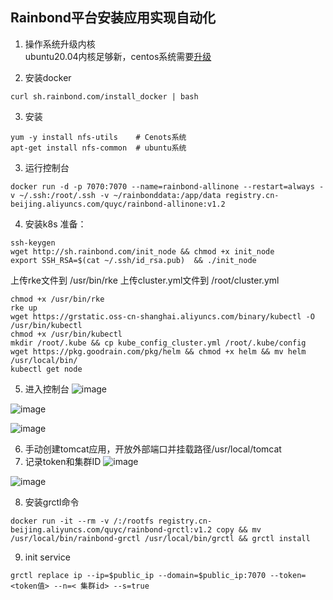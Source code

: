 
## Rainbond平台安装应用实现自动化

1. 操作系统升级内核  
ubuntu20.04内核足够新，centos系统需要[升级](https://t.goodrain.com/d/9-centos)

2. 安装docker
```
curl sh.rainbond.com/install_docker | bash
```

3. 安装
```
yum -y install nfs-utils    # Cenots系统
apt-get install nfs-common  # ubuntu系统
```

3. 运行控制台
```
docker run -d -p 7070:7070 --name=rainbond-allinone --restart=always -v ~/.ssh:/root/.ssh -v ~/rainbonddata:/app/data registry.cn-beijing.aliyuncs.com/quyc/rainbond-allinone:v1.2
```

4. 安装k8s
准备：
```
ssh-keygen
wget http://sh.rainbond.com/init_node && chmod +x init_node
export SSH_RSA=$(cat ~/.ssh/id_rsa.pub)  && ./init_node
```
上传rke文件到 /usr/bin/rke 
上传cluster.yml文件到 /root/cluster.yml
```
chmod +x /usr/bin/rke 
rke up
wget https://grstatic.oss-cn-shanghai.aliyuncs.com/binary/kubectl -O /usr/bin/kubectl
chmod +x /usr/bin/kubectl
mkdir /root/.kube && cp kube_config_cluster.yml /root/.kube/config
wget https://pkg.goodrain.com/pkg/helm && chmod +x helm && mv helm /usr/local/bin/
kubectl get node
```

5. 进入控制台
![image](https://user-images.githubusercontent.com/43192516/192736943-031fac38-a633-4e6d-97a4-d4e2cc47c401.png)

![image](https://user-images.githubusercontent.com/43192516/192741901-424eadc7-2a5f-4f5f-8926-ca09d41d515b.png)

![image](https://user-images.githubusercontent.com/43192516/192737515-dd643c77-1ebd-4ac7-a0ef-54161752c4a2.png)


6. 手动创建tomcat应用，开放外部端口并挂载路径/usr/local/tomcat
7. 记录token和集群ID
![image](https://user-images.githubusercontent.com/43192516/192935429-d1b95488-a075-48d5-8fd0-607d6070c651.png)

![image](https://user-images.githubusercontent.com/43192516/192935451-f81ab112-a1dd-4486-b331-84395eecf4fc.png)

8. 安装grctl命令
```
docker run -it --rm -v /:/rootfs registry.cn-beijing.aliyuncs.com/quyc/rainbond-grctl:v1.2 copy && mv /usr/local/bin/rainbond-grctl /usr/local/bin/grctl && grctl install
```
9. init service
```
grctl replace ip --ip=$public_ip --domain=$public_ip:7070 --token=<token值> --n=< 集群id> --s=true
```


